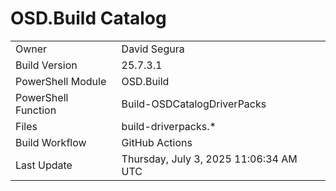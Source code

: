 ﻿# OSD.Build Catalog

| | |
|-|-|
| Owner | David Segura |
| Build Version | 25.7.3.1 |
| PowerShell Module | OSD.Build |
| PowerShell Function | Build-OSDCatalogDriverPacks |
| Files | build-driverpacks.* |
| Build Workflow | GitHub Actions |
| Last Update | Thursday, July 3, 2025 11:06:34 AM UTC |
